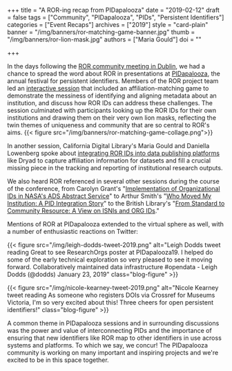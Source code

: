 +++
title = "A ROR-ing recap from PIDapalooza"
date = "2019-02-12"
draft = false
tags = ["Community", "PIDapalooza", "PIDs", "Persistent Identifiers"]
categories = ["Event Recaps"]
archives = ["2019"]
style = "card-plain"
banner = "/img/banners/ror-matching-game-banner.jpg"
thumb = "/img/banners/ror-lion-mask.jpg"
authors = ["Maria Gould"]
doi = ""

+++

In the days following the [ROR community meeting in Dublin](/blog/2019-02-10-announcing-first-ror-prototype), we had a chance to spread the word about ROR in presentations at [PIDapalooza](https://pidapalooza.org/), the annual festival for persistent identifiers. Members of the ROR project team led an [interactive session](https://pidapalooza19.sched.com/event/JaVO/lets-ror-together) that included an affiliation-matching game to demonstrate the messiness of identifying and aligning metadata about an institution, and discuss how ROR IDs can address these challenges. The session culminated with participants looking up the ROR IDs for their own institutions and drawing them on their very own lion masks, reflecting the twin themes of uniqueness and community that are so central to ROR's aims.
{{< figure src="/img/banners/ror-matching-game-collage.png">}}


In another session, California Digital Library's Maria Gould and Daniella Lowenberg spoke about [integrating ROR IDs into data publishing platforms](https://zenodo.org/record/2548914#.XFiNCM9KjOQ) like Dryad to capture affiliation information for datasets and fill a crucial missing piece in the tracking and reporting of institutional research outputs.

We also heard ROR referenced in several other sessions during the course of the conference, from Carolyn Grant's "[Implementation of Organizational IDs in NASA's ADS Abstract Service](https://zenodo.org/record/2548887#.XFiSNM9KjOQ)" to Arthur Smith's "[Who Moved My Institution: A PID Integration Story](https://zenodo.org/record/2547997#.XFn1Ic9KjOQ)" to the British Library's "[From Standard to Community Resource: A View on ISNIs and ORG IDs](https://zenodo.org/record/2549228#.XFiSJM9KjOQ)."

Mentions of ROR at PIDapalooza extended to the virtual sphere as well, with a number of enthusiastic reactions on Twitter:

{{< figure src="/img/leigh-dodds-tweet-2019.png" alt="Leigh Dodds tweet reading Great to see ResearchOrgs poster at PIDapalooza19. I helped do some of the early technical exploration so very pleased to see it moving forward. Collaboratively maintained data infrastructure #opendata - Leigh Dodds (@dodds) January 23, 2019" class="blog-figure" >}}

{{< figure src="/img/nicole-kearney-tweet-2019.png" alt="Nicole Kearney tweet reading As someone who registers DOIs via Crossref for Museums Victoria, I'm so very excited about this! Three cheers for open persistent identifiers!" class="blog-figure" >}}

A common theme in PIDapalooza sessions and in surrounding discussions was the power and value of interconnecting PIDs and the importance of ensuring that new identifiers like ROR map to other identifiers in use across systems and platforms. To which we say, we concur! The PIDapalooza community is working on many important and inspiring projects and we're excited to be in this space together.
